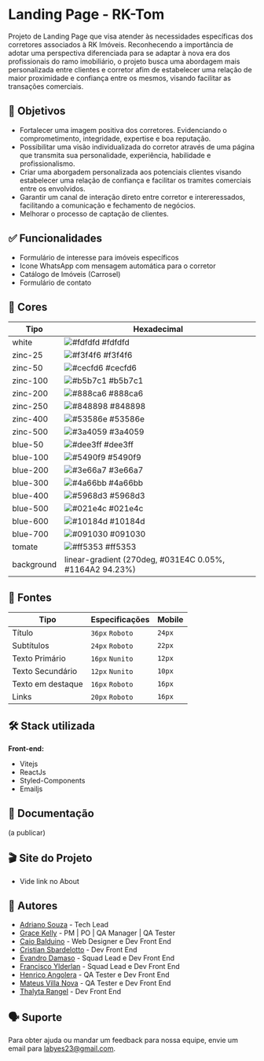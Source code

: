 # Landing Page - RK-Tom

Projeto de Landing Page que visa atender às necessidades específicas dos corretores associados à RK Imóveis.
Reconhecendo a importância de adotar uma perspectiva diferenciada para se adaptar à nova era dos profissionais do ramo imobiliário, o projeto busca uma abordagem mais personalizada entre clientes e corretor afim de estabelecer uma relação de maior proximidade e confiança entre os mesmos, visando facilitar as transações comerciais.

## 🎯 Objetivos

- Fortalecer uma imagem positiva dos corretores. Evidenciando o comprometimento, integridade, expertise e boa reputação.
- Possibilitar uma visão individualizada do corretor através de uma página que transmita sua personalidade, experiência, habilidade e profissionalismo.
- Criar uma aborgadem personalizada aos potenciais clientes visando estabelecer uma relação de confiança e facilitar os tramites comerciais entre os envolvidos.
- Garantir um canal de interação direto entre corretor e intereressados, facilitando a comunicação e fechamento de negócios.
- Melhorar o processo de captação de clientes.

## ✅ Funcionalidades

- Formulário de interesse para imóveis específicos
- Icone WhatsApp com mensagem automática para o corretor
- Catálogo de Imóveis (Carrosel)
- Formulário de contato

## 🎨 Cores

| Tipo       | Hexadecimal                                                      |
| ---------- | ---------------------------------------------------------------- |
| white      | ![#fdfdfd](https://via.placeholder.com/10/fdfdfd?text=+) #fdfdfd |
| zinc-25    | ![#f3f4f6](https://via.placeholder.com/10/f3f4f6?text=+) #f3f4f6 |
| zinc-50    | ![#cecfd6](https://via.placeholder.com/10/cecfd6?text=+) #cecfd6 |
| zinc-100   | ![#b5b7c1](https://via.placeholder.com/10/b5b7c1?text=+) #b5b7c1 |
| zinc-200   | ![#888ca6](https://via.placeholder.com/10/888ca6?text=+) #888ca6 |
| zinc-250   | ![#848898](https://via.placeholder.com/10/848898?text=+) #848898 |
| zinc-400   | ![#53586e](https://via.placeholder.com/10/53586e?text=+) #53586e |
| zinc-500   | ![#3a4059](https://via.placeholder.com/10/3a4059?text=+) #3a4059 |
| blue-50    | ![#dee3ff](https://via.placeholder.com/10/dee3ff?text=+) #dee3ff |
| blue-100   | ![#5490f9](https://via.placeholder.com/10/5490f9?text=+) #5490f9 |
| blue-200   | ![#3e66a7](https://via.placeholder.com/10/3e66a7?text=+) #3e66a7 |
| blue-300   | ![#4a66bb](https://via.placeholder.com/10/4a66bb?text=+) #4a66bb |
| blue-400   | ![#5968d3](https://via.placeholder.com/10/5968d3?text=+) #5968d3 |
| blue-500   | ![#021e4c](https://via.placeholder.com/10/021e4c?text=+) #021e4c |
| blue-600   | ![#10184d](https://via.placeholder.com/10/10184d?text=+) #10184d |
| blue-700   | ![#091030](https://via.placeholder.com/10/091030?text=+) #091030 |
| tomate     | ![#ff5353](https://via.placeholder.com/10/ff5353?text=+) #ff5353 |
| background | linear-gradient (270deg, #031E4C 0.05%, #1164A2 94.23%)          |

## 📃 Fontes

| Tipo              | Especificações  | Mobile |
| ----------------- | --------------- | ------ |
| Título            | `36px` `Roboto` | `24px` |
| Subtítulos        | `24px` `Roboto` | `22px` |
| Texto Primário    | `16px` `Nunito` | `12px` |
| Texto Secundário  | `12px` `Nunito` | `10px` |
| Texto em destaque | `16px` `Roboto` | `16px` |
| Links             | `20px` `Roboto` | `16px` |

## 🛠️ Stack utilizada

**Front-end:**

- Vitejs
- ReactJs
- Styled-Components
- Emailjs

## 📁 Documentação

(a publicar)

## 🎬 Site do Projeto

- Vide link no About
## 👥 Autores

- [Adriano Souza](https://github.com/silvasouzaadriano) - Tech Lead
- [Grace Kelly](https://github.com/gksouza)  - PM | PO | QA Manager | QA Tester
- [Caio Balduino](https://github.com/Caiobaldur) - Web Designer e Dev Front End
- [Cristian Sbardelotto](https://github.com/cristian-sbardelotto) - Dev Front End
- [Evandro Damaso](https://github.com/dam450) - Squad Lead e Dev Front End
- [Francisco Ylderlan](https://github.com/FranciscoYlderlan) - Squad Lead e Dev Front End
- [Henrico Angolera](https://github.com/henricoangolera) - QA Tester e Dev Front End
- [Mateus Villa Nova](https://github.com/Villa-Nova) - QA Tester e Dev Front End
- [Thalyta Rangel](https://github.com/ThalytaRangel) - Dev Front End

## 🗣️ Suporte

Para obter ajuda ou mandar um feedback para nossa equipe, envie um email para labyes23@gmail.com.

